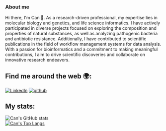 ### About me
Hi there, I'm Can 👋. As a research-driven professional, my expertise lies in molecular biology and genetics, and life science informatics. I have actively participated in diverse projects focused on exploring the composition and properties of natural substances, as well as analyzing pathogenic bacteria and antibiotic resistance. Additionally, I have contributed to scientific publications in the field of workflow management systems for data analysis. With a passion for bioinformatics and a commitment to making meaningful contributions, I aim to drive scientific discoveries and collaborate on innovative research endeavors.

## Find me around the web 🌍:
[![LinkedIn](https://img.shields.io/badge/LinkedIn-0077B5?style=for-the-badge&logo=linkedin&logoColor=white)](https://www.linkedin.com/in/mehmet-can-ay-5b319518b)
[![github](https://img.shields.io/badge/GitHub-000000?style=for-the-badge&logo=GitHub&logoColor=white)](https://github.com/mehmetcanay)

## My stats:
![Can's GitHub stats](https://github-readme-stats.vercel.app/api?username=mehmetcanay&show=reviews,discussions_started,discussions_answered,prs_merged,prs_merged_percentage&show_icons=true&theme=synthwave) <br>
[![Can's Top Langs](https://github-readme-stats.vercel.app/api/top-langs?username=mehmetcanay&theme=synthwave)](https://github.com/anuraghazra/github-readme-stats)
